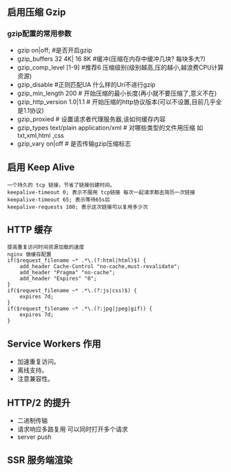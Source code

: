## 启用压缩 Gzip
### gzip配置的常用参数
- gzip on|off; #是否开启gzip
- gzip_buffers 32 4K| 16 8K #缓冲(压缩在内存中缓冲几块? 每块多大?)
- gzip_comp_level [1-9] #推荐6 压缩级别(级别越高,压的越小,越浪费CPU计算资源)
- gzip_disable #正则匹配UA 什么样的Uri不进行gzip
- gzip_min_length 200 # 开始压缩的最小长度(再小就不要压缩了,意义不在)
- gzip_http_version 1.0|1.1 # 开始压缩的http协议版本(可以不设置,目前几乎全是1.1协议)
- gzip_proxied # 设置请求者代理服务器,该如何缓存内容
- gzip_types text/plain application/xml # 对哪些类型的文件用压缩 如txt,xml,html ,css
- gzip_vary on|off # 是否传输gzip压缩标志

## 启用 Keep Alive
    一个持久的 tcp 链接，节省了链接创建时间。
    keepalive-timeout 0; 表示不服用 tcp链接 每次一起请求都去简历一次链接
    keepalive-timeout 65; 表示等待65s后
    keepalive-requests 100; 表示这次链接可以复用多少次
## HTTP 缓存
    提高重复访问时间资源加载的速度
    nginx 做缓存配置
    if($request_filename ~* .*\.(?:html|html)$) {
        add_header Cache-Control "no-cache,must-revalidate";
        add_header "Pragma" "no-cache";
        add_header "Expires" "0";
    }
    if($request_filename ~* .*\.(?:js|css)$) {
        expires 7d;
    }
    if($request_filename ~* .*\.(?:jpg|jpeg|gif)) {
        expires 7d;
    }
## Service Workers 作用
- 加速重复访问。
- 离线支持。
- 注意兼容性。
## HTTP/2 的提升
- 二进制传输
- 请求响应多路复用 可以同时打开多个请求
- server push
## SSR 服务端渲染
    
